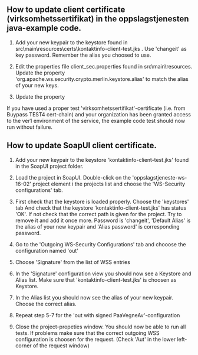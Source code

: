 ## How to update client certificate (virksomhetssertifikat) in the oppslagstjenesten java-example code. 

1. Add your new keypair to the keystore found in src\main\resources\certs\kontaktinfo-client-test.jks . Use 'changeit' as key password. Remember the alias you choosed to use.

2. Edit the properties file client_sec.properties found in src\main\resources. Update the property 'org.apache.ws.security.crypto.merlin.keystore.alias' to match the alias of your new keys.

3. Update the property 

If you have used a proper test 'virksomhetssertifikat'-certificate (i.e. from Buypass TEST4 cert-chain) and your organization has been granted access to the ver1 environment of the service, the example code test should now run without failure.


## How to update SoapUI client certificate.

1. Add your new keypair to the keystore 'kontaktinfo-client-test.jks' found in the SoapUI project folder. 

2. Load the project in SoapUI. Double-click on the 'oppslagstjeneste-ws-16-02' project element i the projects list and choose the 'WS-Security configurations' tab.

3. First check that the keystore is loaded properly. Choose the 'keystores' tab And check that the keystore 'kontaktinfo-client-test.jks' has status 'OK'. If not check that the correct path is given for the project. Try to remove it and add it once more. Password is 'changeit', 'Default Alias' is the alias of your new keypair and 'Alias password' is corresponding password.

4. Go to the 'Outgoing WS-Security Configurations' tab and chooose the configuration named 'out'

5. Choose 'Signature' from the list of WSS entries 

6. In the 'Signature' configuration view you should now see a Keystore and Alias list. Make sure that 'kontaktinfo-client-test.jks' is choosen as Keystore.

7. In the Alias list you should now see the alias of your new keypair. Choose the correct alias.

8. Repeat step 5-7 for the 'out with signed PaaVegneAv'-configuration

9. Close the project-propeties window. You should now be able to run all tests. If problems make sure that the correct outgoing WSS configuration is choosen for the request. (Check 'Aut' in the lower left-corner of the request window)